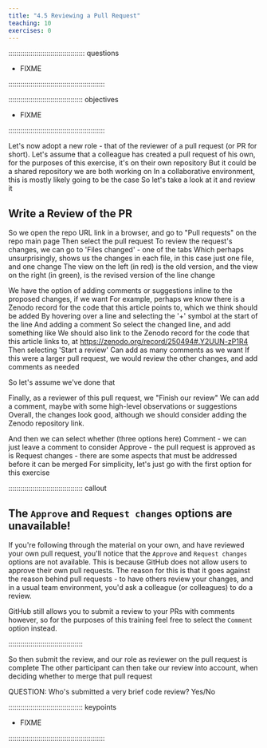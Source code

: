 ```yaml
---
title: "4.5 Reviewing a Pull Request"
teaching: 10
exercises: 0
---
```


:::::::::::::::::::::::::::::::::::::: questions 

- FIXME

::::::::::::::::::::::::::::::::::::::::::::::::

::::::::::::::::::::::::::::::::::::: objectives

- FIXME

::::::::::::::::::::::::::::::::::::::::::::::::

Let's now adopt a new role - that of the reviewer of a pull request (or PR for short).
Let's assume that a colleague has created a pull request of his own, for the purposes of this exercise, it's on their own repository
But it could be a shared repository we are both working on
In a collaborative environment, this is mostly likely going to be the case
So let's take a look at it and review it

## Write a Review of the PR

So we open the repo URL link in a browser, and go to "Pull requests" on the repo main page
Then select the pull request
To review the request's changes, we can go to 'Files changed' - one of the tabs
Which perhaps unsurprisingly, shows us the changes in each file, in this case just one file, and one change
The view on the left (in red) is the old version, and the view on the right (in green), is the revised version of the line change

We have the option of adding comments or suggestions inline to the proposed changes, if we want
For example, perhaps we know there is a Zenodo record for the code that this article points to, which we think should be added
By hovering over a line and selecting the '+' symbol at the start of the line
And adding a comment
So select the changed line, and add something like
We should also link to the Zenodo record for the code that this article links to, at https://zenodo.org/record/250494#.Y2UUN-zP1R4
Then selecting 'Start a review'
Can add as many comments as we want
If this were a larger pull request, we would review the other changes, and add comments as needed

So let's assume we've done that

Finally, as a reviewer of this pull request, we "Finish our review"
We can add a comment, maybe with some high-level observations or suggestions
Overall, the changes look good, although we should consider adding the Zenodo repository link.

And then we can select whether (three options here)
Comment - we can just leave a comment to consider
Approve - the pull request is approved as is
Request changes - there are some aspects that must be addressed before it can be merged
For simplicity, let's just go with the first option for this exercise

::::::::::::::::::::::::::::::::::::: callout

## The `Approve` and `Request changes` options are unavailable!

If you're following through the material on your own,
and have reviewed your own pull request,
you'll notice that the `Approve` and `Request changes` options are not available.
This is because GitHub does not allow users to approve their own pull requests.
The reason for this is that it goes against the reason behind pull requests - to have others review your changes, and in a usual team environment, you'd ask a colleague (or colleagues) to do a review.

GitHub still allows you to submit a review to your PRs with comments however,
so for the purposes of this training feel free to select the `Comment` option instead.

:::::::::::::::::::::::::::::::::::::

So then submit the review, and our role as reviewer on the pull request is complete
The other participant can then take our review into account, when deciding whether to merge that pull request

QUESTION: Who's submitted a very brief code review? Yes/No

::::::::::::::::::::::::::::::::::::: keypoints 

- FIXME

::::::::::::::::::::::::::::::::::::::::::::::::
